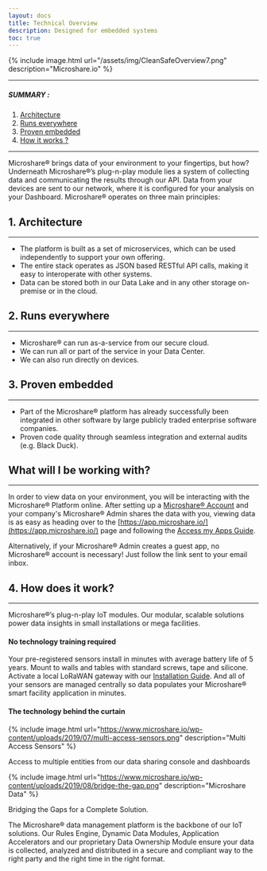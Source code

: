 ```yaml
---
layout: docs
title: Technical Overview
description: Designed for embedded systems
toc: true
---
```



{% include image.html url="/assets/img/CleanSafeOverview7.png" description="Microshare.io" %}


---------------------------------------

##### SUMMARY : 

1. [Architecture](./#1-architechture)
2. [Runs everywhere](./#2-runs-everywhere)
3. [Proven embedded](./#3-proven-embedded)
4. [How it works ?](./#3-how-it-works)

---------------------------------------

Microshare® brings data of your environment to your fingertips, but how? Underneath Microshare®’s plug-n-play module lies a system of collecting data and communicating the results through our API. Data from your devices are sent to our network, where it is configured for your analysis on your Dashboard. Microshare® operates on three main principles:

## 1. Architecture
---------------------------------------

- The platform is built as a set of microservices, which can be used independently to support your own offering.
- The entire stack operates as JSON based RESTful API calls, making it easy to interoperate with other systems.
- Data can be stored both in our Data Lake and in any other storage on-premise or in the cloud.

## 2. Runs everywhere
---------------------------------------

- Microshare® can run as-a-service from our secure cloud.
- We can run all or part of the service in your Data Center. 
- We can also run directly on devices.

## 3. Proven embedded
---------------------------------------

- Part of the Microshare® platform has already successfully been integrated in other software by large publicly traded enterprise software companies.
- Proven code quality through seamless integration and external audits (e.g. Black Duck).

## What will I be working with?
---------------------------------------

In order to view data on your environment, you will be interacting with the Microshare® Platform online. After setting up a [Microshare® Account](/docs/2/general-user/quick-start/create-an-account/) and your company's Microshare® Admin shares the data with you, viewing data is as easy as heading over to the [https://app.microshare.io/](https://app.microshare.io/) page and following the [Access my Apps Guide](/docs/2/general-user/quick-start/access-my-apps/).

Alternatively, if your Microshare® Admin creates a guest app, no Microshare® account is necessary! Just follow the link sent to your email inbox. 

## 4. How does it work?
---------------------------------------

Microshare®’s plug-n-play IoT modules.
Our modular, scalable solutions power data insights in small installations or mega facilities.

#### No technology training required

Your pre-registered sensors install in minutes with average battery life of 5 years. Mount to walls and tables with standard screws, tape and silicone. Activate a local LoRaWAN gateway with our [Installation Guide](/docs/2/installer/lorawan/gateway-installation/). And all of your sensors are managed centrally so data populates your Microshare® smart facility application in minutes.

#### The technology behind the curtain

{% include image.html url="https://www.microshare.io/wp-content/uploads/2019/07/multi-access-sensors.png" description="Multi Access Sensors" %}

Access to multiple entities from our data sharing console and dashboards

{% include image.html url="https://www.microshare.io/wp-content/uploads/2019/08/bridge-the-gap.png" description="Microshare Data" %}

Bridging the Gaps for a Complete Solution.

The Microshare® data management platform is the backbone of our IoT solutions. Our Rules Engine, Dynamic Data Modules, Application Accelerators and our proprietary Data Ownership Module ensure your data is collected, analyzed and distributed in a secure and compliant way to the right party and the right time in the right format.